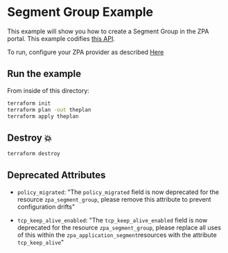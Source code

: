 # Segment Group Example

This example will show you how to create a Segment Group in the ZPA portal.
This example codifies [this API](https://help.zscaler.com/zpa/api-reference#/segment-group-controller).

To run, configure your ZPA provider as described [Here](https://github.com/zscaler/terraform-provider-zpa/blob/master/docs/index.html.markdown)

## Run the example

From inside of this directory:

```bash
terraform init
terraform plan -out theplan
terraform apply theplan
```

## Destroy 💥

```bash
terraform destroy
```

## Deprecated Attributes

- ``policy_migrated``: "The `policy_migrated` field is now deprecated for the resource `zpa_segment_group`, please remove this attribute to prevent configuration drifts"

- ``tcp_keep_alive_enabled``: "The `tcp_keep_alive_enabled` field is now deprecated for the resource `zpa_segment_group`, please replace all uses of this within the `zpa_application_segment`resources with the attribute `tcp_keep_alive`"
